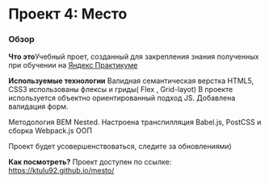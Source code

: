 # Проект 4: Место

### Обзор

**Что это**Учебный проет, созданный для закрепления знания полученных при обучении на [Яндекс Практикуме ](https://praktikum.yandex.ru/profile/web/) 


**Используемые технологии**
Валидная  семантическая верстка HTML5, CSS3 использованы флексы и гриды( Flex , Grid-layot)
В проекте используется объектно ориентированный подход JS.
Добавлена валидация форм.

Методология BEM Nested.
Настроена транспилляция Babel.js, PostCSS  и сборка Webpack.js
ООП

Проект будет усовершенствоваться, следите за обновлениями)


**Как посмотреть?**
Проект доступен по ссылке: https://ktulu92.github.io/mesto/

